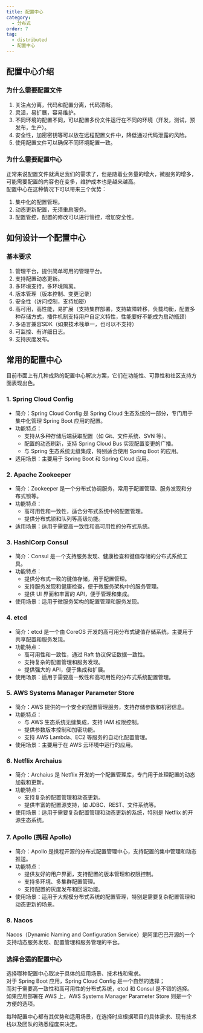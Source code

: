 ```yaml
---
title: 配置中心
category:
  - 分布式
order: 7
tag:
  - distributed
  - 配置中心
---
```


## 配置中心介绍
### 为什么需要配置文件
1. 关注点分离，代码和配置分离，代码清晰。
2. 灵活，易扩展，容易维护。
3. 不同环境的配置不同，可以配置多份文件运行在不同的环境（开发，测试，预发布，生产）。
4. 安全性，加密密钥等可以放在远程配置文件中，降低通过代码泄露的风险。
5. 使用配置文件可以确保不同环境配置一致。
### 为什么需要配置中心
正常来说配置文件就满足我们的需求了，但是随着业务量的增大，微服务的增多，可能需要配置的内容也在变多，维护成本也是越来越高。  
配置中心在这种情况下可以带来三个优势：  
1. 集中化的配置管理。
2. 动态更新配置，无须重启服务。
3. 配置管控，配置的修改可以进行管控，增加安全性。

## 如何设计一个配置中心
### 基本要求
1. 管理平台，提供简单可用的管理平台。
2. 支持配置动态更新。
3. 多环境支持，多环境隔离。
4. 版本管理（版本控制、变更记录）
5. 安全性（访问控制，支持加密）
6. 高可用，高性能，易扩展（支持集群部署，支持故障转移，负载均衡，配置多种存储方式，插件机制支持用户自定义特性，性能要好不能成为启动瓶颈）
7. 多语言兼容SDK（如果技术栈单一，也可以不支持）
8. 可监控、有详细日志。
9. 支持灰度发布。

## 常用的配置中心
目前市面上有几种成熟的配置中心解决方案，它们在功能性、可靠性和社区支持方面表现出色。
### 1. **Spring Cloud Config**
- 简介：Spring Cloud Config 是 Spring Cloud 生态系统的一部分，专门用于集中化管理 Spring Boot 应用的配置。
- 功能特点：
  - 支持从多种存储后端获取配置（如 Git、文件系统、SVN 等）。
  - 配置的动态刷新，支持 Spring Cloud Bus 实现配置变更的广播。
  - 与 Spring 生态系统无缝集成，特别适合使用 Spring Boot 的应用。
- 适用场景：主要用于 Spring Boot 和 Spring Cloud 应用。

### 2. **Apache Zookeeper**
- 简介：Zookeeper 是一个分布式协调服务，常用于配置管理、服务发现和分布式锁等。
- 功能特点：
  - 高可用性和一致性，适合分布式系统中的配置管理。
  - 提供分布式锁和队列等高级功能。
- 适用场景：适用于需要高一致性和高可用性的分布式系统。

### 3. **HashiCorp Consul**
- 简介：Consul 是一个支持服务发现、健康检查和键值存储的分布式系统工具。
- 功能特点：
  - 提供分布式一致的键值存储，用于配置管理。
  - 支持服务发现和健康检查，便于微服务架构中的服务管理。
  - 提供 UI 界面和丰富的 API，便于管理和集成。
- 使用场景：适用于微服务架构的配置管理和服务发现。

### 4. **etcd**
- 简介：etcd 是一个由 CoreOS 开发的高可用分布式键值存储系统，主要用于共享配置和服务发现。
- 功能特点：
  - 高可用性和一致性，通过 Raft 协议保证数据一致性。
  - 支持复杂的配置管理和服务发现。
  - 提供强大的 API，便于集成和扩展。
- 使用场景：适用于需要高一致性和高可用性的分布式系统配置管理。

### 5. **AWS Systems Manager Parameter Store**
- 简介：AWS 提供的一个安全的配置管理服务，支持存储参数和机密信息。
- 功能特点：
  - 与 AWS 生态系统无缝集成，支持 IAM 权限控制。
  - 提供参数版本控制和加密功能。
  - 支持 AWS Lambda、EC2 等服务的自动化配置管理。
- 使用场景：主要用于在 AWS 云环境中运行的应用。

### 6. **Netflix Archaius**
- 简介：Archaius 是 Netflix 开发的一个配置管理库，专门用于处理配置的动态加载和更新。
- 功能特点：
  - 支持复杂的配置管理和动态更新。
  - 提供丰富的配置源支持，如 JDBC、REST、文件系统等。
- 使用场景：适用于需要复杂配置管理和动态更新的系统，特别是 Netflix 的开源生态系统。

### 7. **Apollo (携程 Apollo)**
- 简介：Apollo 是携程开源的分布式配置管理中心，支持配置的集中管理和动态推送。
- 功能特点：
  - 提供友好的用户界面，支持配置的版本管理和权限控制。
  - 支持多环境、多集群配置管理。
  - 支持配置的灰度发布和回滚功能。
- 使用场景：适用于大规模分布式系统的配置管理，特别是需要复杂配置管理和动态更新的场景。

### 8. **Nacos**
Nacos（Dynamic Naming and Configuration Service）是阿里巴巴开源的一个支持动态服务发现、配置管理和服务管理的平台。

### 选择合适的配置中心
选择哪种配置中心取决于具体的应用场景、技术栈和需求。  
对于 Spring Boot 应用，Spring Cloud Config 是一个自然的选择；  
而对于需要高一致性和高可用性的分布式系统，etcd 和 Consul 是不错的选择。  
如果应用部署在 AWS 上，AWS Systems Manager Parameter Store 则是一个方便的选项。

每种配置中心都有其优势和适用场景，在选择时应根据项目的具体需求、现有技术栈以及团队的熟悉程度来决定。